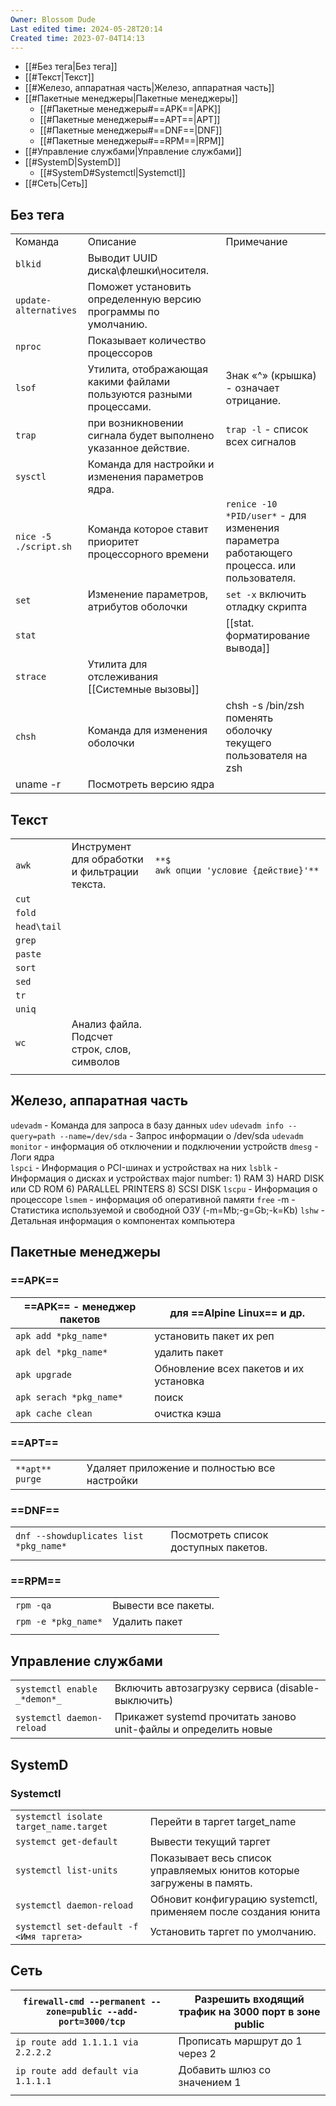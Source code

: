 ```yaml
---
Owner: Blossom Dude
Last edited time: 2024-05-28T20:14
Created time: 2023-07-04T14:13
---
```

- [[#Без тега|Без тега]]
- [[#Текст|Текст]]
- [[#Железо, аппаратная часть|Железо, аппаратная часть]]
- [[#Пакетные менеджеры|Пакетные менеджеры]]
	- [[#Пакетные менеджеры#==APK==|APK]]
	- [[#Пакетные менеджеры#==APT==|APT]]
	- [[#Пакетные менеджеры#==DNF==|DNF]]
	- [[#Пакетные менеджеры#==RPM==|RPM]]
- [[#Управление службами|Управление службами]]
- [[#SystemD|SystemD]]
	- [[#SystemD#Systemctl|Systemctl]]
- [[#Сеть|Сеть]]

## Без тега

|                       |                                                                     |                                                                                           |
| --------------------- | ------------------------------------------------------------------- | ----------------------------------------------------------------------------------------- |
| Команда               | Описание                                                            | Примечание                                                                                |
| `blkid`               | Выводит UUID диска\флешки\носителя.                                 |                                                                                           |
| `update-alternatives` | Поможет установить определенную версию программы по умолчанию.      |                                                                                           |
| `nproc`               | Показывает количество процессоров                                   |                                                                                           |
| `lsof`                | Утилита, отображающая какими файлами пользуются разными процессами. | Знак «^» (крышка) - означает отрицание.                                                   |
| `trap`                | при возникновении сигнала будет выполнено указанное действие.       | `trap -l` - список всех сигналов                                                          |
| `sysctl`              | Команда для настройки и изменения параметров ядра.                  |                                                                                           |
| `nice -5 ./script.sh` | Команда которое ставит приоритет процессорного времени              | `renice -10 *PID/user*` - для изменения параметра работающего процесса. или пользователя. |
| `set`                 | Изменение параметров, атрибутов оболочки                            | `set -x` включить отладку скрипта                                                         |
| `stat`                |                                                                     | [[stat. форматирование вывода]]                                                           |
| `strace`              | Утилита для отслеживания [[Системные вызовы]]                       |                                                                                           |
| `chsh`                | Команда для изменения оболочки                                      | chsh -s /bin/zsh поменять оболочку текущего пользователя на zsh                           |
| uname -r              | Посмотреть версию ядра                                              |                                                                                           |

## Текст

|             |                                               |                                        |
| ----------- | --------------------------------------------- | -------------------------------------- |
| `awk`       | Инструмент для обработки и фильтрации текста. | `**$ awk опции 'условие {действие}'**` |
| `cut`       |                                               |                                        |
| `fold`      |                                               |                                        |
| `head\tail` |                                               |                                        |
| `grep`      |                                               |                                        |
| `paste`     |                                               |                                        |
| `sort`      |                                               |                                        |
| `sed`       |                                               |                                        |
| `tr`        |                                               |                                        |
| `uniq`      |                                               |                                        |
| `wc`        | Анализ файла. Подсчет строк, слов, символов   |                                        |
|             |                                               |                                        |

## Железо, аппаратная часть

`udevadm` - Команда для запроса в базу данных `udev`
	`udevadm info --query=path --name=/dev/sda` - Запрос информации о /dev/sda
	`udevadm monitor` - информация об отключении и подключении устройств
`dmesg` - Логи ядра                                     
`lspci` - Информация о PCI-шинах и устройствах на них
`lsblk` - Информация о дисках и устройствах
	major number:
		1) RAM
		3) HARD DISK или CD ROM
		6) PARALLEL PRINTERS
		8) SCSI DISK
`lscpu` - Информация о процессоре 
`lsmem` - информация об оперативной памяти
`free` -m - Статистика используемой и свободной ОЗУ (-m=Mb;-g=Gb;-k=Kb) 
`lshw` - Детальная информация о компонентах компьютера

## Пакетные менеджеры

### ==APK==

|==APK== - менеджер пакетов|для ==Alpine Linux== и др.|
|---|---|
|`apk add *pkg_name*`|установить пакет их реп|
|`apk del *pkg_name*`|удалить пакет|
|`apk upgrade`|Обновление всех пакетов и их установка|
|`apk serach *pkg_name*`|поиск|
|`apk cache clean`|очистка кэша|

### ==APT==

|   |   |   |
|---|---|---|
|`**apt**` `purge`|Удаляет приложение и полностью все настройки||

### ==DNF==

|   |   |
|---|---|
|`dnf --showduplicates list *pkg_name*`|Посмотреть список доступных пакетов.|
|||

### ==RPM==

|   |   |
|---|---|
|`rpm -qa`|Вывести все пакеты.|
|`rpm -e *pkg_name*`|Удалить пакет|
|||

## Управление службами

|   |   |
|---|---|
|`systemctl enable` `_*demon*_`|Включить автозагрузку сервиса (disable-выключить)|
|`systemctl daemon-reload`|Прикажет systemd прочитать заново unit-файлы и определить новые|

## SystemD

### Systemctl

|                                          |                                                                       |
| ---------------------------------------- | --------------------------------------------------------------------- |
| `systemctl isolate target_name.target`   | Перейти в таргет target_name                                          |
| `systemct get-default`                   | Вывести текущий таргет                                                |
| `systemctl list-units`                   | Показывает весь список управляемых юнитов которые загружены в память. |
| `systemctl daemon-reload`                | Обновит конфигурацию systemctl, применяем после создания юнита        |
| `systemctl set-default -f <Имя таргета>` | Установить таргет по умолчанию.                                       |

## Сеть

| `firewall-cmd --permanent --zone=public --add-port=3000/tcp` | Разрешить входящий трафик на 3000 порт в зоне public |
| ------------------------------------------------------------ | ---------------------------------------------------- |
| `ip route add 1.1.1.1 via 2.2.2.2`                           | Прописать маршрут до 1 через 2                       |
| `ip route add default via 1.1.1.1`                           | Добавить шлюз со значением 1                         |
|                                                              |                                                      |

